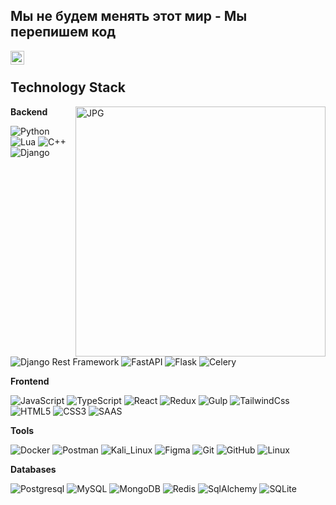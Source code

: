 ## Мы не будем менять этот мир - Мы перепишем код


<a href="https://t.me/secdet17">
  <img align="left" alt="Telegram" width="22px" src="https://camo.githubusercontent.com/5c1975da7d9ab735ceb71c57b6c7e48ff3e08ca4/68747470733a2f2f6564656e742e6769746875622e696f2f537570657254696e7949636f6e732f696d616765732f7376672f74656c656772616d2e737667">
</a>


</br>

## Technology Stack
<img align="right" alt="JPG" src="https://media.giphy.com/media/bcrOR2stk6tKIxqPOZ/giphy.gif" style="width: 400px; height:400px;" />

**Backend**

![Python](https://img.shields.io/badge/Python-14354C?style=flat-square&logo=python&logoColor=white)
![Lua](https://img.shields.io/badge/Lua-2C2D72?style=flat-square&logo=lua&logoColor=white)
![C++](https://img.shields.io/badge/C%2B%2B-00599C?style=flat-square&logo=c%2B%2B&logoColor=white)
![Django](https://img.shields.io/badge/Django-092E20?style=flat-square&logo=django&logoColor=white)
![Django Rest Framework](https://img.shields.io/badge/DRF-red?style=flat-square&logo=Django)
![FastAPI](https://img.shields.io/badge/-FastAPI-%2300C7B7?style=flat-square&logo=FastAPI)
![Flask](https://img.shields.io/badge/-Flask-%232c3e50?style=flat-square&logo=Flask)
![Celery](https://img.shields.io/badge/-Celery-%2300C7B7?style=flat-square&logo=Celery)

**Frontend**

![JavaScript](https://img.shields.io/badge/JavaScript-323330?style=flat-square&logo=javascript&logoColor=F7DF1E)
![TypeScript](https://img.shields.io/badge/-TypeScript-007ACC?style=flat-square&logo=typescript&logoColor=white)
![React](https://img.shields.io/badge/React-20232A?style=flat-square&logo=react&logoColor=61DAFB)
![Redux](https://img.shields.io/badge/Redux-593D88?style=flat-square&logo=redux&logoColor=white)
![Gulp](https://img.shields.io/badge/Gulp-CA4545?style=flat-square&logo=gulp&logoColor=white)
![TailwindCss](https://img.shields.io/badge/-TailwindCss-%231a202c?style=flat-square&logo=tailwind-css)
![HTML5](https://img.shields.io/badge/-HTML5-%23E44D27?style=flat-square&logo=html5&logoColor=ffffff)
![CSS3](https://img.shields.io/badge/-CSS3-%231572B6?style=flat-square&logo=css3)
![SAAS](https://img.shields.io/badge/Sass-CC6699?style=flat-square&logo=sass&logoColor=white)

**Tools**

![Docker](https://img.shields.io/badge/-Docker-46a2f1?style=flat-square&logo=docker&logoColor=white)
![Postman](https://img.shields.io/badge/Postman-white?style=flat-square&logo=postman)
![Kali_Linux](https://img.shields.io/badge/Kali_Linux-557C94?style=flat-square&logo=kali-linux&logoColor=white)
![Figma](https://img.shields.io/badge/Figma-F24E1E?style=flat-square&logo=figma&logoColor=white)
![Git](https://img.shields.io/badge/-Git-black?style=flat-square&logo=git)
![GitHub](https://img.shields.io/badge/-GitHub-181717?style=flat-square&logo=github)
![Linux](https://img.shields.io/badge/Linux-black?style=flat-square&logo=linux)

**Databases**

![Postgresql](https://img.shields.io/badge/PostgreSQL-316192?style=flat-square&logo=postgresql&logoColor=white)
![MySQL](https://img.shields.io/badge/MySQL-07405E?style=flat-square&logo=mysql&logoColor=white)
![MongoDB](https://img.shields.io/badge/MongoDB-white?style=flat-square&logo=mongodb&logoColor=darkgreen)
![Redis](https://img.shields.io/badge/-Redis-black?style=flat-square&logo=Redis&logoColor=darkred)
![SqlAlchemy](https://img.shields.io/badge/-SqlAlchemy-FCA121?style=flat-square&logo=SqlAlchemy)
![SQLite](https://img.shields.io/badge/SQLite-07405E?style=flat-square&logo=sqlite&logoColor=white)
